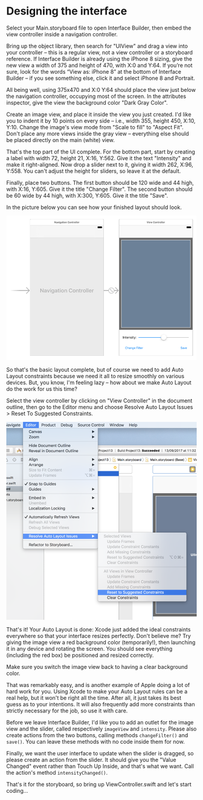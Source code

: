 # Designing the interface

Select your Main.storyboard file to open Interface Builder, then embed the view controller inside a navigation controller.

Bring up the object library, then search for "UIView" and drag a view into your controller – this is a regular view, not a view controller or a storyboard reference. If Interface Builder is already using the iPhone 8 sizing, give the new view a width of 375 and height of 470, with X:0 and Y:64. If you’re not sure, look for the words “View as: iPhone 8” at the bottom of Interface Builder – if you see something else, click it and select iPhone 8 and Portrait.

All being well, using 375x470 and X:0 Y:64 should place the view just below the navigation controller, occupying most of the screen. In the attributes inspector, give the view the background color "Dark Gray Color".

Create an image view, and place it inside the view you just created. I'd like you to indent it by 10 points on every side – i.e., width 355, height 450, X:10, Y:10. Change the image's view mode from "Scale to fill" to "Aspect Fit". Don't place any more views inside the gray view – everything else should be placed directly on the main (white) view.

That's the top part of the UI complete. For the bottom part, start by creating a label with width 72, height 21, X:16, Y:562. Give it the text "Intensity" and make it right-aligned. Now drop a slider next to it, giving it width 262, X:96, Y:558. You can't adjust the height for sliders, so leave it at the default.

Finally, place two buttons. The first button should be 120 wide and 44 high, with X:16, Y:605. Give it the title "Change Filter". The second button should be 60 wide by 44 high, with X:300, Y:605. Give it the title "Save".

In the picture below you can see how your finished layout should look.

![Your finished layout should have an image view taking up most of the space, with a slider and two buttons beneath it.](13-1.png)

So that's the basic layout complete, but of course we need to add Auto Layout constraints because we need it all to resize smoothly on various devices. But, you know, I'm feeling lazy – how about we make Auto Layout do the work for us this time?

Select the view controller by clicking on "View Controller" in the document outline, then go to the Editor menu and choose Resolve Auto Layout Issues > Reset To Suggested Constraints.

![Using Add Missing Constraints can be a real time saver when using Auto Layout.](13-2.png)

That's it! Your Auto Layout is done: Xcode just added the ideal constraints everywhere so that your interface resizes perfectly. Don't believe me? Try giving the image view a red background color (temporarily!), then launching it in any device and rotating the screen. You should see everything (including the red box) be positioned and resized correctly.

Make sure you switch the image view back to having a clear background color.

That was remarkably easy, and is another example of Apple doing a lot of hard work for you. Using Xcode to make your Auto Layout rules can be a real help, but it won't be right all the time. After all, it just takes its best guess as to your intentions. It will also frequently add more constraints than strictly necessary for the job, so use it with care.

Before we leave Interface Builder, I'd like you to add an outlet for the image view and the slider, called respectively `imageView` and `intensity`. Please also create actions from the two buttons, calling methods `changeFilter()` and `save()`. You can leave these methods with no code inside them for now.

Finally, we want the user interface to update when the slider is dragged, so please create an action from the slider. It should give you the "Value Changed" event rather than Touch Up Inside, and that's what we want. Call the action's method `intensityChanged()`.

That's it for the storyboard, so bring up ViewController.swift and let's start coding…
